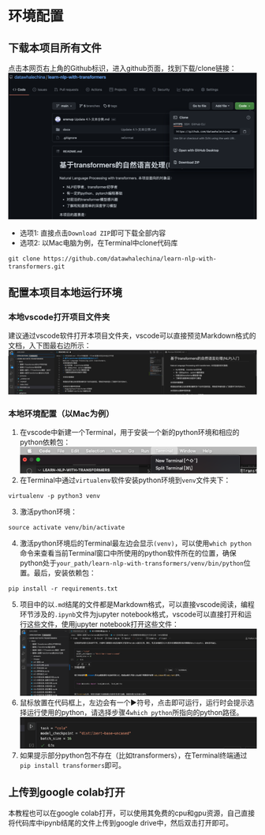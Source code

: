 # 环境配置
## 下载本项目所有文件
点击本网页右上角的Github标识，进入github页面，找到下载/clone链接：
![](./pictures/git-download.png)
- 选项1: 直接点击`Download ZIP`即可下载全部内容
- 选项2: 以Mac电脑为例，在Terminal中clone代码库
```
git clone https://github.com/datawhalechina/learn-nlp-with-transformers.git
```
## 配置本项目本地运行环境
### 本地vscode打开项目文件夹
建议通过vscode软件打开本项目文件夹，vscode可以直接预览Markdown格式的文档，入下图最右边所示：
![](./pictures/vscode-preview.png)
### 本地环境配置（以Mac为例）
1. 在vscode中新建一个Terminal，用于安装一个新的python环境和相应的python依赖包：
![](./pictures/new-terminal.png)
2. 在Terminal中通过`virtualenv`软件安装python环境到`venv`文件夹下：
```
virtualenv -p python3 venv
```
3. 激活python环境：
```
source activate venv/bin/activate
```
4. 激活python环境后的Terminal最左边会显示`(venv)`，可以使用`which python`命令来查看当前Terminal窗口中所使用的python软件所在的位置，确保python处于`your_path/learn-nlp-with-transformers/venv/bin/python`位置。最后，安装依赖包：
```
pip install -r requirements.txt
```
5. 项目中的以`.md`结尾的文件都是Markdown格式，可以直接vscode阅读，编程环节涉及的`.ipynb`文件为jupyter notebook格式，vscode可以直接打开和运行这些文件，使用jupyter notebook打开这些文件：
![](./pictures/jupyter.png)
6. 鼠标放置在代码框上，左边会有一个▶️符号，点击即可运行，运行时会提示选择运行使用的python，请选择步骤4`which python`所指向的python路径。
![](./pictures/run-code.png)
7. 如果提示部分python包不存在（比如transformers），在Terminal终端通过`pip install transformers`即可。

## 上传到google colab打开
本教程也可以在google colab打开，可以使用其免费的cpu和gpu资源，自己直接将代码库中ipynb结尾的文件上传到google drive中，然后双击打开即可。
